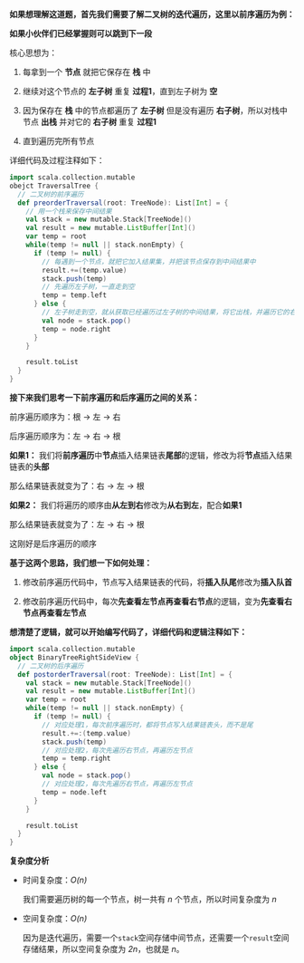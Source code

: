 __如果想理解这道题，首先我们需要了解二叉树的迭代遍历，这里以前序遍历为例：__

__如果小伙伴们已经掌握则可以跳到下一段__

核心思想为：

1. 每拿到一个 **节点** 就把它保存在 **栈** 中

2. 继续对这个节点的 **左子树** 重复 **过程1**，直到左子树为 **空**

3. 因为保存在 **栈** 中的节点都遍历了 **左子树** 但是没有遍历 **右子树**，所以对栈中节点 **出栈** 并对它的 **右子树** 重复 **过程1**

4. 直到遍历完所有节点

详细代码及过程注释如下：

```scala [-Scala]
import scala.collection.mutable
obejct TraversalTree {
  // 二叉树的前序遍历
  def preorderTraversal(root: TreeNode): List[Int] = {
    // 用一个栈来保存中间结果
    val stack = new mutable.Stack[TreeNode]()
    val result = new mutable.ListBuffer[Int]()
    var temp = root
    while(temp != null || stack.nonEmpty) {
      if (temp != null) {
        // 每遇到一个节点，就把它加入结果集，并把该节点保存到中间结果中
        result.+=(temp.value)
        stack.push(temp)
        // 先遍历左子树，一直走到空
        temp = temp.left
      } else {
        // 左子树走到空，就从获取已经遍历过左子树的中间结果，将它出栈，并遍历它的右子树
        val node = stack.pop()
        temp = node.right
      }
    }

    result.toList
  }
}
```

__接下来我们思考一下前序遍历和后序遍历之间的关系：__

前序遍历顺序为：根 -> 左 -> 右

后序遍历顺序为：左 -> 右 -> 根

**如果1：** 我们将**前序遍历**中**节点**插入结果链表**尾部**的逻辑，修改为将**节点**插入结果链表的**头部**

那么结果链表就变为了：右 -> 左 -> 根

**如果2：** 我们将遍历的顺序由**从左到右**修改为**从右到左**，配合**如果1**

那么结果链表就变为了：左 -> 右 -> 根

这刚好是后序遍历的顺序

__基于这两个思路，我们想一下如何处理：__

1. 修改前序遍历代码中，节点写入结果链表的代码，将**插入队尾**修改为**插入队首**

2. 修改前序遍历代码中，每次**先查看左节点再查看右节点**的逻辑，变为**先查看右节点再查看左节点**

__想清楚了逻辑，就可以开始编写代码了，详细代码和逻辑注释如下：__

```scala [-Scala]
import scala.collection.mutable
object BinaryTreeRightSideView {
  // 二叉树的后序遍历
  def postorderTraversal(root: TreeNode): List[Int] = {
    val stack = new mutable.Stack[TreeNode]()
    val result = new mutable.ListBuffer[Int]()
    var temp = root
    while(temp != null || stack.nonEmpty) {
      if (temp != null) {
        // 对应处理1，每次前序遍历时，都将节点写入结果链表头，而不是尾
        result.+=:(temp.value)
        stack.push(temp)
        // 对应处理2，每次先遍历右节点，再遍历左节点
        temp = temp.right
      } else {
        val node = stack.pop()
        // 对应处理2，每次先遍历右节点，再遍历左节点
        temp = node.left
      }
    }

    result.toList
  }
}
```

__复杂度分析__

- 时间复杂度：*O(n)*
  
  我们需要遍历树的每一个节点，树一共有 *n* 个节点，所以时间复杂度为 *n*
- 空间复杂度：*O(n)*
  
  因为是迭代遍历，需要一个`stack`空间存储中间节点，还需要一个`result`空间存储结果，所以空间复杂度为 *2n*，也就是 *n*。
